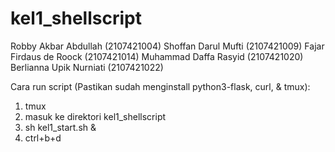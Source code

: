 # kel1_shellscript

Robby Akbar Abdullah    (2107421004)
Shoffan Darul Mufti     (2107421009)
Fajar Firdaus de Roock  (2107421014)
Muhammad Daffa Rasyid	(2107421020)
Berlianna Upik Nurniati (2107421022)

Cara run script (Pastikan sudah menginstall python3-flask, curl, & tmux):
1. tmux
2. masuk ke direktori kel1_shellscript
3. sh kel1_start.sh &
4. ctrl+b+d
